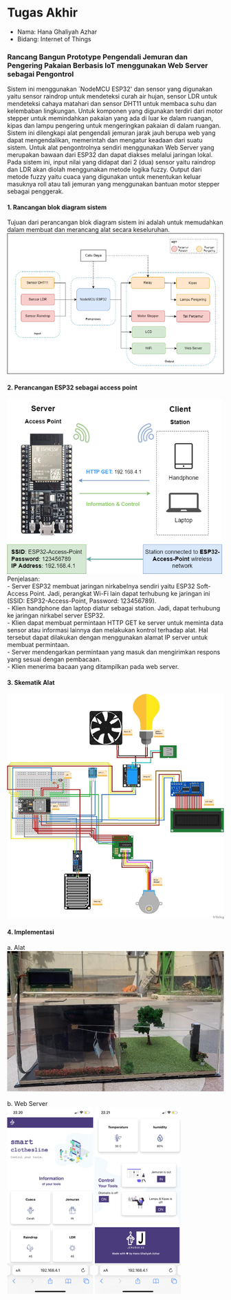 # Tugas Akhir
- Nama: Hana Ghaliyah Azhar
- Bidang: Internet of Things

### Rancang Bangun Prototype Pengendali Jemuran dan Pengering Pakaian Berbasis IoT menggunakan Web Server sebagai Pengontrol
Sistem ini menggunakan `NodeMCU ESP32' dan sensor yang digunakan yaitu sensor raindrop untuk mendeteksi curah air hujan, sensor LDR untuk mendeteksi cahaya matahari dan sensor DHT11 untuk membaca suhu dan kelembaban lingkungan. Untuk komponen yang digunakan terdiri dari motor stepper untuk memindahkan pakaian yang ada di luar ke dalam ruangan, kipas dan lampu pengering untuk mengeringkan pakaian di dalam ruangan. Sistem ini dilengkapi alat pengendali jemuran jarak jauh berupa web yang dapat mengendalikan, memerintah dan mengatur keadaan dari suatu sistem. Untuk alat pengontrolnya sendiri menggunakan Web Server yang merupakan bawaan dari ESP32 dan dapat diakses melalui jaringan lokal. Pada sistem ini, input nilai yang didapat dari 2 (dua) sensor yaitu raindrop dan LDR akan diolah menggunakan metode logika fuzzy. Output dari metode fuzzy yaitu cuaca yang digunakan untuk menentukan keluar masuknya roll atau tali jemuran yang menggunakan bantuan motor stepper sebagai penggerak.

#### 1. Rancangan blok diagram sistem
Tujuan dari perancangan blok diagram sistem ini adalah untuk memudahkan dalam membuat dan merancang alat secara keseluruhan.
<img src="img/blog.png"  width="600">

#### 2. Perancangan ESP32 sebagai access point
<img src="img/ap.png"  width="500">
<br />
Penjelasan:<br />
- Server ESP32 membuat jaringan nirkabelnya sendiri yaitu ESP32 Soft-Access Point. Jadi, perangkat Wi-Fi lain dapat terhubung ke jaringan ini (SSID: ESP32-Access-Point, Password: 123456789).<br />
- Klien handphone dan laptop diatur sebagai station. Jadi, dapat terhubung ke jaringan nirkabel server ESP32. <br />
- Klien dapat membuat permintaan HTTP GET ke server untuk meminta data sensor atau informasi lainnya dan melakukan kontrol terhadap alat. Hal tersebut dapat dilakukan dengan menggunakan alamat IP server untuk membuat permintaan. <br />
- Server mendengarkan permintaan yang masuk dan mengirimkan respons yang sesuai dengan pembacaan. <br />
- Klien menerima bacaan yang ditampilkan pada web server. <br />

#### 3. Skematik Alat
<img src="img/skema.jpg"  width="700">

#### 4. Implementasi
a. Alat
<br />
<img src="img/alat.jpg"  width="600">
<br />
<br />
b. Web Server
<br />
<img src="img/IMG_1224.PNG"  width="200">
<img src="img/IMG_1225.PNG"  width="200">
